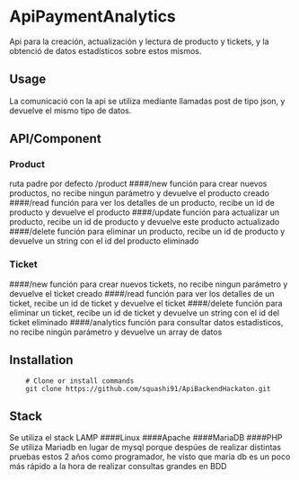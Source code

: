 # ApiPaymentAnalytics

Api para la creación, actualización y lectura de producto y tickets, y la obtenció de datos estadísticos sobre estos mismos.

## Usage
La comunicació con la api se utiliza mediante llamadas post de tipo json, y devuelve el mismo tipo de datos.
## API/Component
### Product
ruta padre por defecto /product
####/new
función para crear nuevos productos, no recibe ningun parámetro y devuelve el producto creado
####/read
función para ver los detalles de un producto, recibe un id de producto y devuelve el producto
####/update
función para actualizar un producto, recibe un id de producto y devuelve este producto actualizado
####/delete
función para eliminar un producto, recibe un id de producto y devuelve un string con el id del producto eliminado
### Ticket
####/new
función para crear nuevos tickets, no recibe ningun parámetro y devuelve el ticket creado
####/read
función para ver los detalles de un ticket, recibe un id de ticket y devuelve el ticket
####/delete
función para eliminar un ticket, recibe un id de ticket y devuelve un string con el id del ticket eliminado
####/analytics
función para consultar datos estadísticos, no recibe ningún parámetro y devuelve un array de datos
## Installation

```shell
    # Clone or install commands
    git clone https://github.com/squashi91/ApiBackendHackaton.git
```

## Stack

Se utiliza el stack LAMP
####Linux
####Apache
####MariaDB
####PHP
Se utiliza Mariadb en lugar de mysql porque despúes de realizar distintas pruebas estos 2 años como programador, he visto que maria db es un poco más rápido a la hora de realizar consultas grandes en BDD

